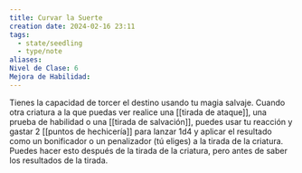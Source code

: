 ```yaml
---
title: Curvar la Suerte
creation date: 2024-02-16 23:11
tags:
  - state/seedling
  - type/note
aliases: 
Nivel de Clase: 6
Mejora de Habilidad:
---
```

Tienes la capacidad de torcer el destino usando tu magia salvaje. Cuando otra criatura a la que
puedas ver realice una [[tirada de ataque]], una prueba de habilidad o una [[tirada de salvación]], puedes usar tu reacción y gastar 2 [[puntos de hechicería]] para lanzar 1d4 y aplicar el resultado como un bonificador o un penalizador (tú eliges) a la tirada de la criatura. Puedes hacer esto después de la tirada de la criatura, pero antes de saber los resultados de la tirada.

